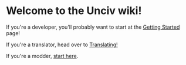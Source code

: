 # Welcome to the Unciv wiki!

If you're a developer, you'll probably want to start at the [Getting Started](Developers/Building-Locally.md) page!

If you're a translator, head over to [Translating!](Other/Translating.md)

If you're a modder, [start here](Modders/Mods.md).
